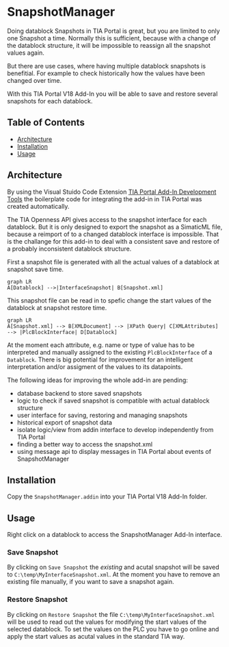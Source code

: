 # SnapshotManager

Doing datablock Snapshots in TIA Portal is great, but you are limited to only one Snapshot a time. Normally this is sufficient, because with a change of the datablock structure, it will be impossible to reassign all the snapshot values again.

But there are use cases, where having multiple datablock snapshots is benefitial. For example to check historically how the values have been changed over time.

With this TIA Portal V18 Add-In you will be able to save and restore several snapshots for each datablock.

## Table of Contents

- [Architecture](#architecture)
- [Installation](#installation)
- [Usage](#usage)

## Architecture

By using the Visual Stuido Code Extension [TIA Portal Add-In Development Tools](https://support.industry.siemens.com/cs/de/de/view/109817270) the boilerplate code for integrating the add-in in TIA Portal was created automatically.

The TIA Openness API gives access to the snapshot interface for each datablock. But it is only designed to export the snapshot as a SimaticML file, because a reimport of to a changed datablock interface is impossible. That is the challange for this add-in to deal with a consistent save and restore of a probably inconsistent datablock structure.

First a snapshot file is generated with all the actual values of a datablock at snapshot save time.
```mermaid
graph LR
A[Datablock] -->|InterfaceSnapshot| B[Snapshot.xml]
```

This snapshot file can be read in to spefic change the start values of the datablock at snapshot restore time.

```mermaid
graph LR
A[Snapshot.xml] --> B[XMLDocument] --> |XPath Query| C[XMLAttributes] --> |PlcBlockInterface| D[Datablock]
```

At the moment each attribute, e.g. name or type of value has to be interpreted and manually assigned to the existing `PlcBlockInterface` of a `Datablock`. There is big potential for improvement for an intelligent interpretation and/or assigment of the values to its datapoints.

The following ideas for improving the whole add-in are pending:

- database backend to store saved snapshots
- logic to check if saved snapshot is compatible with actual datablock structure
- user interface for saving, restoring and managing snapshots
- historical export of snapshot data
- isolate logic/view from addin interface to develop independently from TIA Portal
- finding a better way to access the snapshot.xml
- using message api to display messages in TIA Portal about events of SnapshotManager

## Installation

Copy the `SnapshotManager.addin` into your TIA Portal V18 Add-In folder.

## Usage

Right click on a datablock to access the SnapshotManager Add-In interface.

### Save Snapshot
By clicking on `Save Snapshot` the *existing* and acutal snapshot will be saved to `C:\temp\MyInterfaceSnapshot.xml`. At the moment you have to remove an existing file manually, if you want to save a snapshot again.

### Restore Snapshot
By clicking on `Restore Snapshot` the file `C:\temp\MyInterfaceSnapshot.xml` will be used to read out the values for modifying the start values of the selected datablock. To set the values on the PLC you have to go online and apply the start values as acutal values in the standard TIA way.